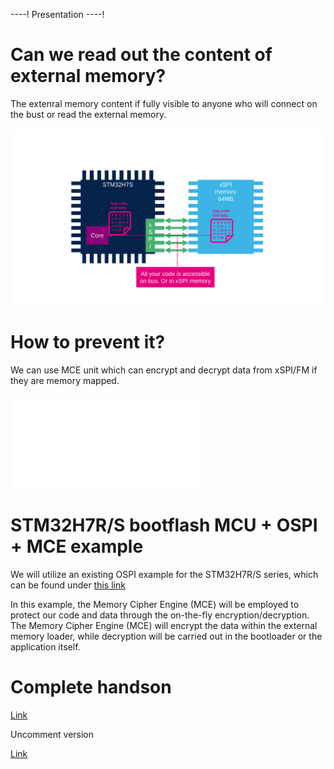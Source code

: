 ----!
Presentation
----!

# Can we read out the content of external memory?

The extenral memory content if fully visible to anyone who will connect on the bust or read the external memory. 

![](./img/Slide49.SVG)

# How to prevent it?

We can use MCE unit which can encrypt and decrypt data from xSPI/FM if they are memory mapped. 

![](./img/mce.json)

# STM32H7R/S bootflash MCU + OSPI + MCE example

We will utilize an existing OSPI example for the STM32H7R/S series, which can be found under
[this link](https://github.com/ST-TOMAS-Examples-ExtMem)


In this example, the Memory Cipher Engine (MCE) will be employed to protect our code and data through the on-the-fly encryption/decryption. 
The Memory Cipher Engine (MCE) will encrypt the data within the external memory loader, while decryption will be carried out in the bootloader or the application itself.

# Complete handson

[Link](https://github.com/ST-TOMAS-Examples-ExtMem/stm32h7rs_ospi_mce)

Uncomment version

[Link](https://github.com/ST-TOMAS-Examples-ExtMem/stm32h7rs_ospi_mce/releases)